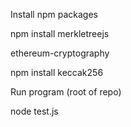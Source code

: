 Install npm packages


npm install merkletreejs

ethereum-cryptography

npm install keccak256

Run program (root of repo)

node test.js
